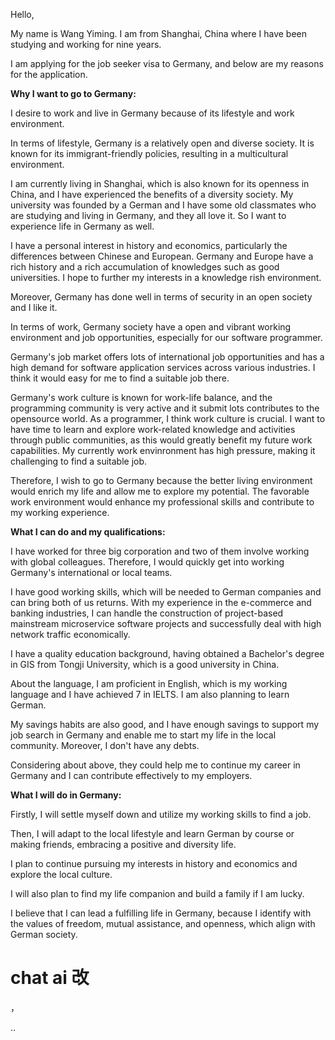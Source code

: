 Hello, 

My name is Wang Yiming. I am from Shanghai, China where I have been studying and working for nine years. 

I am applying for the  job seeker visa to Germany, and below are my reasons for the application.

**Why I want to go to Germany:**

I desire to work and live in Germany because of its lifestyle and work environment.

In terms of lifestyle, Germany is a relatively open and diverse society. It is known for its immigrant-friendly policies, resulting in a multicultural environment.

I am currently living in Shanghai, which is also known for its openness in China, and I have experienced the benefits of a diversity society. My university was founded by a German and I have some old classmates who are studying and living in Germany, and they all love it. So I want to experience life in Germany as well.

I have a personal interest in history and economics, particularly the differences between Chinese and European. Germany and Europe have a rich history and a rich accumulation of knowledges such as good universities.  I hope to further my interests in a knowledge rish environment.

Moreover, Germany has done well in terms of security in an open society and I like it.

In terms of work, Germany society have a open and vibrant working environment and job opportunities, especially for our software programmer.

Germany's job market offers lots of international job opportunities and has a high demand for software application services across various industries. I think it would easy for me to find a suitable job there.

Germany's work culture is known for work-life balance, and the programming community is very active and it submit lots contributes to the opensource world. As a programmer, I think work culture is crucial. I want to have time to learn and explore work-related knowledge and activities through public communities, as this would greatly benefit my future work capabilities. My currently work envinronment has high pressure, making it challenging to find a suitable job.

Therefore, I wish to go to Germany because the better living environment would enrich my life and allow me to explore my potential. The favorable work environment would enhance my professional skills and contribute to my working experience.



**What I can do and my qualifications:**

I have worked for three big corporation and two of them involve working with global colleagues. Therefore, I would quickly get into working Germany's international or local teams.

I have good working skills, which will be needed to German companies and can bring both of us returns. With my experience in the e-commerce and banking industries, I can handle the construction of project-based mainstream microservice software projects and successfully deal with high network traffic economically.

I have a quality education background, having obtained a Bachelor's degree in GIS from Tongji University, which is a good university in China. 

About the language, I am proficient in English, which is my working language and I have achieved 7 in IELTS. I am also planning to learn German.

My savings habits are also good, and I have enough savings to support my job search in Germany and enable me to start my life in the local community. Moreover, I don't have any debts.

Considering about above, they could help me to continue my career in Germany and I can contribute effectively to my employers.



**What I will do in Germany:**

Firstly, I will settle myself down and utilize my working skills to find a job.

Then, I will adapt to the local lifestyle and learn German by course or making friends, embracing a positive and diversity life. 

I plan to continue pursuing my interests in history and economics and explore the local culture.

I will also plan to find my life companion and build a family if I am lucky.

I believe that I can lead a fulfilling life in Germany, because I identify with the values of freedom, mutual assistance, and openness, which align with German society.







# chat ai 改

，





..
